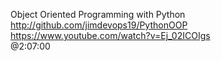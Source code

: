 Object Oriented Programming with Python  
http://github.com/jimdevops19/PythonOOP  
https://www.youtube.com/watch?v=Ej_02ICOIgs  
@2:07:00 